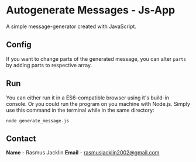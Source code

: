 # Autogenerate Messages - Js-App
A simple message-generator created with JavaScript.

## Config
If you want to change parts of the generated message, you can alter `parts` by adding parts to respective array.

## Run
You can either run it in a ES6-compatible browser using it's build-in console. Or you could run the program on you machine with Node.js. Simply use this command in the terminal while in the same directory:
```
node generate_message.js
```

## Contact
**Name** - Rasmus Jacklin
**Email** - rasmusjacklin2002@gmail.com
